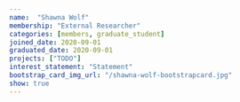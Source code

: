```yaml
---
name:  "Shawna Wolf"
membership: "External Researcher"
categories: [members, graduate_student]
joined_date: 2020-09-01
graduated_date: 2020-09-01
projects: ["TODO"]
interest_statement: "Statement"
bootstrap_card_img_url: "/shawna-wolf-bootstrapcard.jpg"
show: true
---
```

